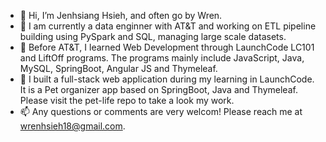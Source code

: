 * 👋 Hi, I’m Jenhsiang Hsieh, and often go by Wren.
*  :muscle: I am currently a data enginner with AT&T and working on ETL pipeline building using PySpark and SQL, managing large scale datasets.
* 🌱 Before AT&T, I learned Web Development through LaunchCode LC101 and LiftOff programs. The programs mainly include JavaScript, Java, MySQL, SpringBoot, Angular JS and Thymeleaf.
* 🚀 I built a full-stack web application during my learning in LaunchCode. It is a Pet organizer app based on SpringBoot, Java and Thymeleaf. Please visit the pet-life repo to take a look my work. 
* 📫 Any questions or comments are very welcom! Please reach me at wrenhsieh18@gmail.com.

